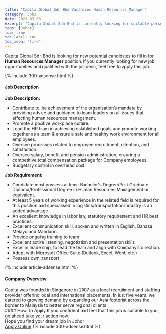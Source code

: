 ```yaml
---
title: "Capita Global Sdn Bhd Vacancies Human Resources Manager" 
category: Jobs 
date: 2021-03-08 
excerpt: "Capita Global Sdn Bhd is currently looking for suitable person to fill in the Human Resources Manager which based in Johor" 
tags: [Johor] 
toc: true 
toc_label: TOC 
toc_icon: "fire" 
--- 
```


<p>Capita Global Sdn Bhd is looking for new potential candidates to fill in for <b>Human Resources Manager</b> position. If you currently looking for new job opportunities and qualified with the job desc, feel free to apply this job.
</p>{% include 300-adsense.html %} 
<div><div><h4>Job Description</h4></div><div><div><span><div><div><div><strong>Job Description:</strong></div><ul><li>Contribute to the achievement of the organisation&#8217;s mandate by providing advice and guidance to team leaders on all issues that affecting human resources management.</li><li>Promote a positive workplace culture.</li><li>Lead the HR team in achieving established goals and promote working together as a team &amp; ensure a safe and healthy work environment for all employees.</li><li>Oversee processes related to employee recruitment, retention, and satisfaction.</li><li>Oversee salary, benefit and pension administration, ensuring a competitive total compensation package for Company employees.</li><li>Budgetary control in overhead cost.</li></ul><div><strong>Job Requirement:</strong></div><ul><li>Candidate must possess at least Bachelor's Degree/Post Graduate Diploma/Professional Degree in Human Resources Management or equivalent.</li><li>At least 5 years of working experience in the related field is required for this position and specialised in logistics/transportation industry is an added advantage</li><li>An excellent knowledge in labor law, statutory requirement and HR best practices.</li><li>Excellent communication skill, spoken and written in English, Bahasa Melayu and Mandarin.</li><li>Provide ongoing training to team</li><li>Excellent active listening, negotiation and presentation skills</li><li>Excel in leadership, to lead the team and align with Company&#8217;s direction.</li><li>Adept with Microsoft Office Suite (Outlook, Excel, Word, etc.)</li><li>Possess own transport</li></ul></div></div></span></div></div></div> 
{% include article-adsense.html %} 
<div><div><h4>Company Overview</h4></div><div><div><span><div><div>Capita was founded in Singapore in 2007 as a local recruitment and staffing provider offering local and international placements. In just five years, we catered to growing demand by expanding our Asia footprint across the border to Malaysia to better serve regional clients.</div></div></span></div></div></div> 
#### How To Apply 
If you confident and feel that this job is suitable to you, go ahead take your action now. <br/> 
Hope you find your dream job in Johor. <br/> 
<a href="https://www.jobstreet.com.my/en/job/human-resources-manager-4499439?jobId=jobstreet-my-job-4499439&" class="btn btn--info" target="_blank" rel="nofollow noopenner">Apply Online</a> 
{% include 300-adsense.html %} 